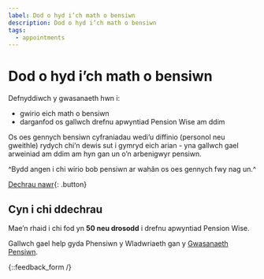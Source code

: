 ```yaml
---
label: Dod o hyd i’ch math o bensiwn
description: Dod o hyd i’ch math o bensiwn
tags:
  - appointments
---
```


# Dod o hyd i’ch math o bensiwn

Defnyddiwch y gwasanaeth hwn i:

- gwirio eich math o bensiwn
- darganfod os gallwch drefnu apwyntiad Pension Wise am ddim

Os oes gennych bensiwn cyfraniadau wedi’u diffinio (personol neu gweithle) rydych chi’n dewis sut i gymryd eich arian - yna gallwch gael arweiniad am ddim am hyn gan un o’n arbenigwyr pensiwn.

^Bydd angen i chi wirio bob pensiwn ar wahân os oes gennych fwy nag un.^

[Dechrau nawr](/cy/pension-type-tool/question-1){: .button}

## Cyn i chi ddechrau

Mae’n rhaid i chi fod yn **50 neu drosodd** i drefnu apwyntiad Pension Wise.

Gallwch gael help gyda Phensiwn y Wladwriaeth gan y [Gwasanaeth Pensiwn](http://www.gov.uk/contact-pension-service).

{::feedback_form /}
